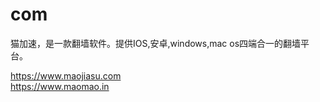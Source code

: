 # com
猫加速，是一款翻墙软件。提供IOS,安卓,windows,mac os四端合一的翻墙平台。

https://www.maojiasu.com<br>
https://www.maomao.in
